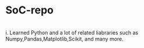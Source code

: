 # SoC-repo
<br>
i. Learned Python and a lot of related liabraries such as Numpy,Pandas,Matplotlib,Scikit, and many more.
